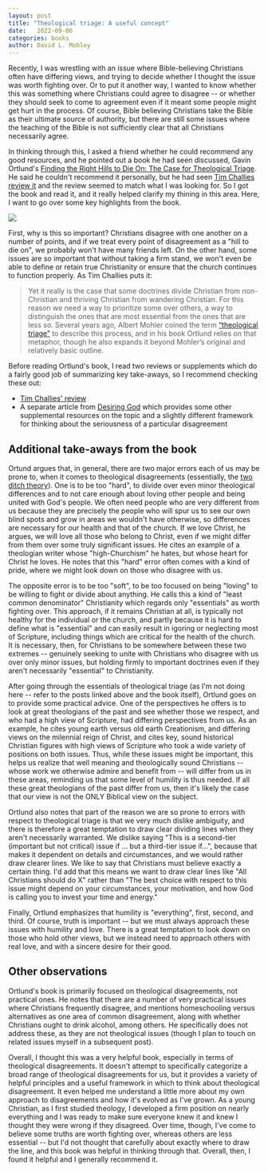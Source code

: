 ```yaml
---
layout: post
title: "Theological triage: A useful concept"
date:   2022-09-06
categories: books
author: David L. Mobley
---
```


Recently, I was wrestling with an issue where Bible-believing Christians often have differing views, and trying to decide whether I thought the issue was worth fighting over. Or to put it another way, I wanted to know whether this was something where Christians could agree to disagree -- or whether they should seek to come to agreement even if it meant some people might get hurt in the process. Of course, Bible believing Christians take the Bible as their ultimate source of authority, but there are still some issues where the teaching of the Bible is not sufficiently clear that all Christians necessarily agree.

In thinking through this, I asked a friend whether he could recommend any good resources, and he pointed out a book he had seen discussed, Gavin Ortlund's [Finding the Right Hills to Die On: The Case for Theological Triage](https://amzn.to/3KZoRA7). He said he couldn't recommend it personally, but he had seen [Tim Challies review it](https://www.challies.com/book-reviews/finding-the-right-hills-to-die-on/) and the review seemed to match what I was looking for. So I got the book and read it, and it really helped clarify my thining in this area. Here, I want to go over some key highlights from the book.

<a href="https://www.amazon.com/Finding-Right-Hills-Die-Theological-ebook/dp/B0874YQ4NQ?crid=15VJJSKPLNUB0&keywords=finding+the+right+hills+to+die+on&qid=1662522662&sprefix=finding+the+right+hills+to+die+%2Caps%2C393&sr=8-1&linkCode=li2&tag=davidlmobley-20&linkId=42709d6f9537e917918704ef87ec1b78&language=en_US&ref_=as_li_ss_il" target="_blank"><img border="0" src="//ws-na.amazon-adsystem.com/widgets/q?_encoding=UTF8&ASIN=B0874YQ4NQ&Format=_SL160_&ID=AsinImage&MarketPlace=US&ServiceVersion=20070822&WS=1&tag=davidlmobley-20&language=en_US" ></a><img src="https://ir-na.amazon-adsystem.com/e/ir?t=davidlmobley-20&language=en_US&l=li2&o=1&a=B0874YQ4NQ" width="1" height="1" border="0" alt="" style="border:none !important; margin:0px !important;" />

First, why is this so important? Christians disagree with one another on a number of points, and if we treat every point of disagreement as a "hill to die on", we probably won't have many friends left. On the other hand, some issues are so important that without taking a firm stand, we won't even be able to define or retain true Christianity or ensure that the church continues to function properly. As Tim Challies puts it:
> Yet it really is the case that some doctrines divide Christian from non-Christian and thriving Christian from wandering Christian. For this reason we need a way to prioritize some over others, a way to distinguish the ones that are most essential from the ones that are less so. Several years ago, Albert Mohler coined the term [“theological triage”](https://albertmohler.com/2005/07/12/a-call-for-theological-triage-and-christian-maturity) to describe this process, and in his book Ortlund relies on that metaphor, though he also expands it beyond Mohler’s original and relatively basic outline.

Before reading Ortlund's book, I read two reviews or supplements which do a fairly good job of summarizing key take-aways, so I recommend checking these out:
- [Tim Challies' review](https://www.challies.com/book-reviews/finding-the-right-hills-to-die-on/)
- A separate article from [Desiring God](https://www.desiringgod.org/articles/triage-in-the-trenches) which provides some other supplemental resources on the topic and a slightly different framework for thinking about the seriousness of a particular disagreement

## Additional take-aways from the book

Ortund argues that, in general, there are two major errors each of us may be prone to, when it comes to theological disagreements (essentially, the [two ditch theory](https://heisfaithful.github.io/theology/2020/02/20/ditches.html)). One is to be too "hard", to divide over even minor theological differences and to not care enough about loving other people and being united with God's people. We often need people who are very different from us because they are precisely the people who will spur us to see our own blind spots and grow in areas we wouldn't have otherwise, so differences are necessary for our health and that of the church. If we love Christ, he argues, we will love all those who belong to Christ, even if we might differ from them over some truly significant issues. He cites an example of a theologian writer whose "high-Churchism" he hates, but whose heart for Christ he loves. He notes that this "hard" error often comes with a kind of pride, where we might look down on those who disagree with us.

The opposite error is to be too "soft", to be too focused on being "loving" to be willing to fight or divide about anything. He calls this a kind of "least common denominator" Christianity which regards only "essentials" as worth fighting over. This approach, if it remains Christian at all, is typically not healthy for the individual or the church, and partly because it is hard to define what is "essential" and can easily result in igoring or neglecting most of Scripture, including things which are critical for the health of the church. It is necessary, then, for Christians to be somewhere between these two extremes -- genuinely seeking to unite with Christians who disagree with us over only minor issues, but holding firmly to important doctrines even if they aren't necessarily "essential" to Christianity.

After going through the essentials of theological triage (as I'm not doing here -- refer to the posts linked above and the book itself), Ortlund goes on to provide some practical advice. One of the perspectives he offers is to look at great theologians of the past and see whether those we respect, and who had a high view of Scripture, had differing perspectives from us. As an example, he cites young earth versus old earth Creationism, and differing views on the milennial reign of Christ, and cites key, sound historical Christian figures with high views of Scripture who took a wide variety of positions on both issues. Thus, while these issues might be important, this helps us realize that well meaning and theologically sound Christians -- whose work we otherwise admire and benefit from -- will differ from us in these areas, reminding us that some level of humility is thus needed. If all these great theologians of the past differ from us, then it's likely the case that our view is not the ONLY Biblical view on the subject.

Ortlund also notes that part of the reason we are so prone to errors with respect to theological triage is that we very much dislike ambiguity, and there is therefore a great temptation to draw clear dividing lines when they aren't necessarily warranted. We dislike saying "This is a second-tier (important but not critical) issue if ... but a third-tier issue if...", because that makes it dependent on details and circumstances, and we would rather draw clearer lines. We like to say that Christians must believe exactly a certain thing. I'd add that this means we want to draw clear lines like "All Christians should do X" rather than "The best choice with respect to this issue might depend on your circumstances, your motivation, and how God is calling you to invest your time and energy."

Finally, Ortlund emphasizes that humility is "everything", first, second, and third. Of course, truth is important -- but we must always approach these issues with humility and love. There is a great temptation to look down on those who hold other views, but we instead need to approach others with real love, and with a sincere desire for their good.

## Other observations

Ortlund's book is primarily focused on theological disagreements, not practical ones. He notes that there are a number of very practical issues where Christians frequently disagree, and mentions homeschooling versus alternatives as one area of common disagreement, along with whether Christians ought to drink alcohol, among others. He specifically does not address these, as they are not theological issues (though I plan to touch on related issues myself in a subsequent post).

Overall, I thought this was a very helpful book, especially in terms of theological disagreements. It doesn't attempt to specifically categorize a broad range of theological disagreements for us, but it provides a variety of helpful principles and a useful framework in which to think about theological disagreement. It even helped me understand a little more about my own approach to disagreements and how it's evolved as I've grown. As a young Christian, as I first studied theology, I developed a firm position on nearly everything and I was ready to make sure everyone knew it and knew I thought they were wrong if they disagreed. Over time, though, I've come to believe some truths are worth fighting over, whereas others are less essential -- but I'd not thought that carefully about exactly where to draw the line, and this book was helpful in thinking through that. Overall, then, I found it helpful and I generally recommend it.
